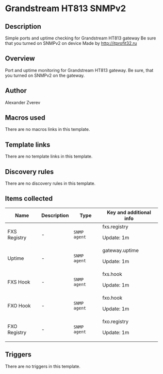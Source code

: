 # Grandstream HT813 SNMPv2

## Description

Simple ports and uptime checking for Grandstream HT813 gateway Be sure that you turned on SNMPv2 on device Made by http://itprofit32.ru

## Overview

Port and uptime monitoring for Grandstream HT813 gateway. Be sure, that you turned on SNMPv2 on the gateway.



## Author

Alexander Zverev

## Macros used

There are no macros links in this template.

## Template links

There are no template links in this template.

## Discovery rules

There are no discovery rules in this template.

## Items collected

|Name|Description|Type|Key and additional info|
|----|-----------|----|----|
|FXS Registry|<p>-</p>|`SNMP agent`|fxs.registry<p>Update: 1m</p>|
|Uptime|<p>-</p>|`SNMP agent`|gateway.uptime<p>Update: 1m</p>|
|FXS Hook|<p>-</p>|`SNMP agent`|fxs.hook<p>Update: 1m</p>|
|FXO Hook|<p>-</p>|`SNMP agent`|fxo.hook<p>Update: 1m</p>|
|FXO Registry|<p>-</p>|`SNMP agent`|fxo.registry<p>Update: 1m</p>|
## Triggers

There are no triggers in this template.

